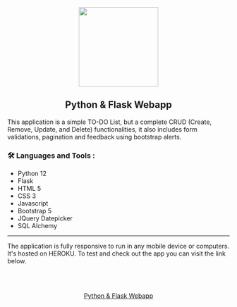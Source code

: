 
<div id="header" align="center">
  <img src="https://media.giphy.com/media/M9gbBd9nbDrOTu1Mqx/giphy.gif" width="180"/>
  
  <h2>Python & Flask Webapp</h2>
</div>

<div>
  <span>
    This application is a simple TO-DO List, but a complete CRUD (Create, Remove, Update, and Delete)       functionalities, it also includes form validations, pagination and feedback using bootstrap alerts.
  </span>

  ### :hammer_and_wrench: Languages and Tools :
  <ul>
    <li>Python 12</li>
    <li>Flask</li>
    <li>HTML 5</li>
    <li>CSS 3</li>
    <li>Javascript</li>
    <li>Bootstrap 5</li>
    <li>JQuery Datepicker</li>
    <li>SQL Alchemy</li>
  </ul>
  <hr />

  <span>
    The application is fully responsive to run in any mobile device or computers. It's hosted on        HEROKU. 
    To test and check out the app you can visit the link below. 
  </span>
</div>

<br /><br />
<div align="center">
    <a href="https://webapp-python-flask-12860fd62137.herokuapp.com/" class="button">
      Python & Flask Webapp
    </a>
</div>

